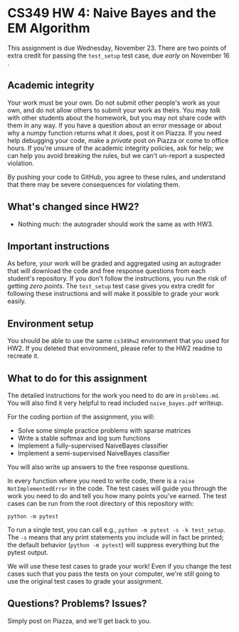 # CS349 HW 4: Naive Bayes and the EM Algorithm

This assignment is due Wednesday, November 23. There are two points of extra
credit for passing the `test_setup` test case, due *early* on November 16 .

## Academic integrity

Your work must be your own. Do not submit other people's work as your own, and
do not allow others to submit your work as theirs. You may *talk* with other
students about the homework, but you may not share code with them in any way.
If you have a question about an error message or about why a numpy function
returns what it does, post it on Piazza. If you need help debugging your code,
make a *private* post on Piazza or come to office hours. If you're unsure of
the academic integrity policies, ask for help; we can help you avoid breaking
the rules, but we can't un-report a suspected violation.

By pushing your code to GitHub, you agree to these rules, and understand that
there may be severe consequences for violating them.

## What's changed since HW2?

- Nothing much: the autograder should work the same as with HW3.

## Important instructions
As before, your work will be graded and aggregated using an autograder that
will download the code and free response questions from each student's
repository. If you don't follow the instructions, you run the risk of getting
*zero points*. The `test_setup` test case gives you extra credit for following
these instructions and will make it possible to grade your work easily.

## Environment setup

You should be able to use the same `cs349hw2` environment that you used for HW2.
If you deleted that environment, please refer to the HW2 readme to recreate it.

## What to do for this assignment

The detailed instructions for the work you need to do are in `problems.md`.
You will also find it very helpful to read included `naive_bayes.pdf` writeup.

For the coding portion of the assignment, you will:
- Solve some simple practice problems with sparse matrices
- Write a stable softmax and log sum functions
- Implement a fully-supervised NaiveBayes classifier
- Implement a semi-supervised NaiveBayes classifier

You will also write up answers to the free response questions.

In every function where you need to write code, there is a `raise
NotImplementedError` in the code. The test cases will guide you through the work
you need to do and tell you how many points you've earned. The test cases can
be run from the root directory of this repository with:

``python -m pytest``

To run a single test, you can call e.g., `python -m pytest -s -k test_setup`.
The `-s` means that any print statements you include will in fact be printed;
the default behavior (`python -m pytest`) will suppress everything but the
pytest output.

We will use these test cases to grade your work! Even if you change the test
cases such that you pass the tests on your computer, we're still going to use
the original test cases to grade your assignment.

## Questions? Problems? Issues?

Simply post on Piazza, and we'll get back to you.
